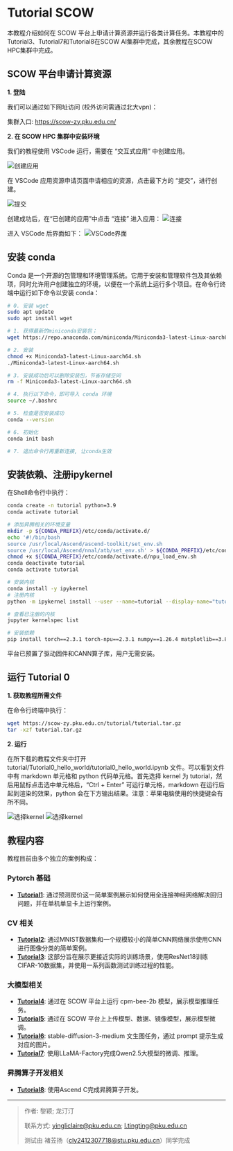 # Tutorial SCOW
本教程介绍如何在 SCOW 平台上申请计算资源并运行各类计算任务。本教程中的Tutorial3、Tutorial7和Tutorial8在SCOW AI集群中完成，其余教程在SCOW HPC集群中完成。

## SCOW 平台申请计算资源

**1. 登陆**

我们可以通过如下网址访问 (校外访问需通过北大vpn)：

集群入口: https://scow-zy.pku.edu.cn/

**2. 在 SCOW HPC 集群中安装环境** 

我们的教程使用 VSCode 运行，需要在 “交互式应用” 中创建应用。

![创建应用](tutorial_scow_for_ai.assets/image-1.png)

在 VSCode 应用资源申请页面申请相应的资源，点击最下方的 “提交”，进行创建。

![提交](tutorial_scow_for_ai.assets/image-2.png)

创建成功后，在“已创建的应用”中点击 “连接” 进入应用：
![连接](tutorial_scow_for_ai.assets/image-3.png)

进入 VSCode 后界面如下：
![VSCode界面](tutorial_scow_for_ai.assets/image-4.png)

## 安装 conda

Conda 是一个开源的包管理和环境管理系统。它用于安装和管理软件包及其依赖项，同时允许用户创建独立的环境，以便在一个系统上运行多个项目。在命令行终端中运行如下命令以安装 conda：

```bash
# 0. 安装 wget
sudo apt update
sudo apt install wget

# 1. 获得最新的miniconda安装包；
wget https://repo.anaconda.com/miniconda/Miniconda3-latest-Linux-aarch64.sh

# 2. 安装
chmod +x Miniconda3-latest-Linux-aarch64.sh
./Miniconda3-latest-Linux-aarch64.sh

# 3. 安装成功后可以删除安装包，节省存储空间
rm -f Miniconda3-latest-Linux-aarch64.sh

# 4. 执行以下命令，即可导入 conda 环境
source ~/.bashrc

# 5. 检查是否安装成功
conda --version

# 6. 初始化
conda init bash

# 7. 退出命令行再重新连接, 让conda生效
```

## 安装依赖、注册ipykernel

在Shell命令行中执行：

```bash
conda create -n tutorial python=3.9
conda activate tutorial

# 添加昇腾相关的环境变量
mkdir -p ${CONDA_PREFIX}/etc/conda/activate.d/
echo '#!/bin/bash
source /usr/local/Ascend/ascend-toolkit/set_env.sh
source /usr/local/Ascend/nnal/atb/set_env.sh' > ${CONDA_PREFIX}/etc/conda/activate.d/npu_load_env.sh
chmod +x ${CONDA_PREFIX}/etc/conda/activate.d/npu_load_env.sh
conda deactivate tutorial
conda activate tutorial

# 安装内核
conda install -y ipykernel
# 注册内核
python -m ipykernel install --user --name=tutorial --display-name="tutorial"

# 查看已注册的内核
jupyter kernelspec list

# 安装依赖
pip install torch==2.3.1 torch-npu==2.3.1 numpy==1.26.4 matplotlib==3.8.4 pandas==2.2.2 scikit-learn==1.5.0 pyyaml==6.0.2 torchvision==0.18.1 torchaudio==2.3.1 accelerate==1.2.1 scipy==1.13.1 attrs==24.3.0 deepspeed==0.16.2 transformers==4.33.2 datasets==3.2.0 evaluate==0.4.3 diffusers==0.32.1 sentencepiece==0.2.0 protobuf==5.29.2 -i https://mirrors.pku.edu.cn/pypi/web/simple
```
平台已预置了驱动固件和CANN算子库，用户无需安装。

## 运行 Tutorial 0

**1. 获取教程所需文件**

在命令行终端中执行：

```bash
wget https://scow-zy.pku.edu.cn/tutorial/tutorial.tar.gz
tar -xzf tutorial.tar.gz
```

**2. 运行**

在所下载的教程文件夹中打开 tutorial/Tutorial0_hello_world/tutorial0_hello_world.ipynb 文件。可以看到文件中有 markdown 单元格和 python 代码单元格。首先选择  kernel 为 tutorial，然后用鼠标点击选中单元格后，“Ctrl + Enter” 可运行单元格，markdown 在运行后起到渲染的效果，python 会在下方输出结果。注意：苹果电脑使用的快捷键会有所不同。

![选择kernel](tutorial_scow_for_ai.assets/image-5.png)
![选择kernel](tutorial_scow_for_ai.assets/image-6.png)

## 教程内容

教程目前由多个独立的案例构成：

### Pytorch 基础
  - **[Tutorial1](Tutorial1_regression/tutorial1_regression.ipynb)**: 通过预测房价这一简单案例展示如何使用全连接神经网络解决回归问题，并在单机单显卡上运行案例。

### CV 相关
  - **[Tutorial2](Tutorial2_classification/tutorial2_classification.ipynb)**: 通过MNIST数据集和一个规模较小的简单CNN网络展示使用CNN进行图像分类的简单案例。
  - **[Tutorial3](Tutorial3_CV/tutorial3_CV.ipynb)**: 这部分旨在展示更接近实际的训练场景，使用ResNet18训练CIFAR-10数据集，并使用一系列函数测试训练过程的性能。

### 大模型相关
  - **[Tutorial4](Tutorial4_大模型推理/tutorial4_大模型推理.ipynb)**: 通过在 SCOW 平台上运行 cpm-bee-2b 模型，展示模型推理任务。
  - **[Tutorial5](Tutorial5_Bert模型微调/tutorial5_Bert模型微调.ipynb)**: 通过在 SCOW 平台上上传模型、数据、镜像模型，展示模型微调。
  - **[Tutorial6](Tutorial6_stable-diffusion-3-medium/tutorial6_stable_diffusion.ipynb)**: stable-diffusion-3-medium 文生图任务，通过 prompt 提示生成对应的图片。
  - **[Tutorial7](Tutorial7_llama_factory/tutorial7_llama_factory.ipynb)**: 使用LLaMA-Factory完成Qwen2.5大模型的微调、推理。

### 昇腾算子开发相关
  - **[Tutorial8](Tutorial8_昇腾算子开发/tutorial8_昇腾算子开发.ipynb)**: 使用Ascend C完成昇腾算子开发。

---

> 作者: 黎颖; 龙汀汀
>
> 联系方式: yingliclaire@pku.edu.cn;   l.tingting@pku.edu.cn
> 
> 测试由 褚苙扬（cly2412307718@stu.pku.edu.cn）同学完成
